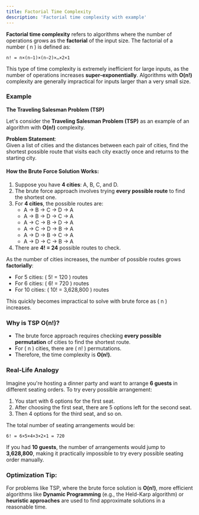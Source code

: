 ```yaml
---
title: Factorial Time Complexity
description: 'Factorial time complexity with example'
---
```


**Factorial time complexity** refers to algorithms where the number of operations grows as the **factorial** of the input size. The factorial of a number \( n \) is defined as:

```
n! = n×(n−1)×(n−2)×…×2×1
```

This type of time complexity is extremely inefficient for large inputs, as the number of operations increases **super-exponentially**. Algorithms with **O(n!)** complexity are generally impractical for inputs larger than a very small size.

### Example

**The Traveling Salesman Problem (TSP)**

Let's consider the **Traveling Salesman Problem (TSP)** as an example of an algorithm with **O(n!)** complexity.

**Problem Statement**:  
Given a list of cities and the distances between each pair of cities, find the shortest possible route that visits each city exactly once and returns to the starting city.

#### How the Brute Force Solution Works:

1. Suppose you have **4 cities**: A, B, C, and D.
2. The brute force approach involves trying **every possible route** to find the shortest one.
3. For **4 cities**, the possible routes are:
    - A → B → C → D → A
    - A → B → D → C → A
    - A → C → B → D → A
    - A → C → D → B → A
    - A → D → B → C → A
    - A → D → C → B → A
4. There are **4! = 24** possible routes to check.

As the number of cities increases, the number of possible routes grows **factorially**:

- For 5 cities: \( 5! = 120 \) routes
- For 6 cities: \( 6! = 720 \) routes
- For 10 cities: \( 10! = 3,628,800 \) routes

This quickly becomes impractical to solve with brute force as \( n \) increases.

### Why is TSP O(n!)?

- The brute force approach requires checking **every possible permutation** of cities to find the shortest route.
- For \( n \) cities, there are \( n! \) permutations.
- Therefore, the time complexity is **O(n!)**.

### Real-Life Analogy

Imagine you're hosting a dinner party and want to arrange **6 guests** in different seating orders. To try every possible arrangement:

1. You start with 6 options for the first seat.
2. After choosing the first seat, there are 5 options left for the second seat.
3. Then 4 options for the third seat, and so on.

The total number of seating arrangements would be:

```
6! = 6×5×4×3×2×1 = 720
```

If you had **10 guests**, the number of arrangements would jump to **3,628,800**, making it practically impossible to try every possible seating order manually.

### Optimization Tip:

For problems like TSP, where the brute force solution is **O(n!)**, more efficient algorithms like **Dynamic Programming** (e.g., the Held-Karp algorithm) or **heuristic approaches** are used to find approximate solutions in a reasonable time.
